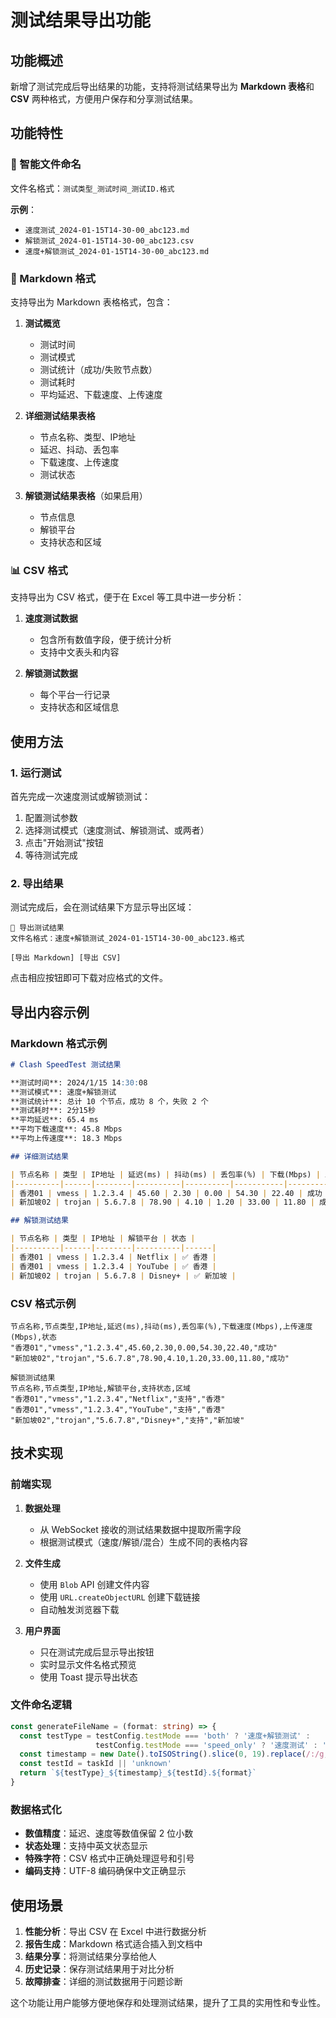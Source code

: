 # 测试结果导出功能

## 功能概述

新增了测试完成后导出结果的功能，支持将测试结果导出为 **Markdown 表格**和 **CSV** 两种格式，方便用户保存和分享测试结果。

## 功能特性

### 🎯 智能文件命名

文件名格式：`测试类型_测试时间_测试ID.格式`

**示例**：
- `速度测试_2024-01-15T14-30-00_abc123.md`
- `解锁测试_2024-01-15T14-30-00_abc123.csv`
- `速度+解锁测试_2024-01-15T14-30-00_abc123.md`

### 📄 Markdown 格式

支持导出为 Markdown 表格格式，包含：

1. **测试概览**
   - 测试时间
   - 测试模式
   - 测试统计（成功/失败节点数）
   - 测试耗时
   - 平均延迟、下载速度、上传速度

2. **详细测试结果表格**
   - 节点名称、类型、IP地址
   - 延迟、抖动、丢包率
   - 下载速度、上传速度
   - 测试状态

3. **解锁测试结果表格**（如果启用）
   - 节点信息
   - 解锁平台
   - 支持状态和区域

### 📊 CSV 格式

支持导出为 CSV 格式，便于在 Excel 等工具中进一步分析：

1. **速度测试数据**
   - 包含所有数值字段，便于统计分析
   - 支持中文表头和内容

2. **解锁测试数据**
   - 每个平台一行记录
   - 支持状态和区域信息

## 使用方法

### 1. 运行测试

首先完成一次速度测试或解锁测试：

1. 配置测试参数
2. 选择测试模式（速度测试、解锁测试、或两者）
3. 点击"开始测试"按钮
4. 等待测试完成

### 2. 导出结果

测试完成后，会在测试结果下方显示导出区域：

```
📁 导出测试结果
文件名格式：速度+解锁测试_2024-01-15T14-30-00_abc123.格式

[导出 Markdown] [导出 CSV]
```

点击相应按钮即可下载对应格式的文件。

## 导出内容示例

### Markdown 格式示例

```markdown
# Clash SpeedTest 测试结果

**测试时间**: 2024/1/15 14:30:08
**测试模式**: 速度+解锁测试
**测试统计**: 总计 10 个节点，成功 8 个，失败 2 个
**测试耗时**: 2分15秒
**平均延迟**: 65.4 ms
**平均下载速度**: 45.8 Mbps
**平均上传速度**: 18.3 Mbps

## 详细测试结果

| 节点名称 | 类型 | IP地址 | 延迟(ms) | 抖动(ms) | 丢包率(%) | 下载(Mbps) | 上传(Mbps) | 状态 |
|----------|------|--------|----------|----------|-----------|------------|------------|------|
| 香港01 | vmess | 1.2.3.4 | 45.60 | 2.30 | 0.00 | 54.30 | 22.40 | 成功 |
| 新加坡02 | trojan | 5.6.7.8 | 78.90 | 4.10 | 1.20 | 33.00 | 11.80 | 成功 |

## 解锁测试结果

| 节点名称 | 类型 | IP地址 | 解锁平台 | 状态 |
|----------|------|--------|----------|------|
| 香港01 | vmess | 1.2.3.4 | Netflix | ✅ 香港 |
| 香港01 | vmess | 1.2.3.4 | YouTube | ✅ 香港 |
| 新加坡02 | trojan | 5.6.7.8 | Disney+ | ✅ 新加坡 |
```

### CSV 格式示例

```csv
节点名称,节点类型,IP地址,延迟(ms),抖动(ms),丢包率(%),下载速度(Mbps),上传速度(Mbps),状态
"香港01","vmess","1.2.3.4",45.60,2.30,0.00,54.30,22.40,"成功"
"新加坡02","trojan","5.6.7.8",78.90,4.10,1.20,33.00,11.80,"成功"

解锁测试结果
节点名称,节点类型,IP地址,解锁平台,支持状态,区域
"香港01","vmess","1.2.3.4","Netflix","支持","香港"
"香港01","vmess","1.2.3.4","YouTube","支持","香港"
"新加坡02","trojan","5.6.7.8","Disney+","支持","新加坡"
```

## 技术实现

### 前端实现

1. **数据处理**
   - 从 WebSocket 接收的测试结果数据中提取所需字段
   - 根据测试模式（速度/解锁/混合）生成不同的表格内容

2. **文件生成**
   - 使用 `Blob` API 创建文件内容
   - 使用 `URL.createObjectURL` 创建下载链接
   - 自动触发浏览器下载

3. **用户界面**
   - 只在测试完成后显示导出按钮
   - 实时显示文件名格式预览
   - 使用 Toast 提示导出状态

### 文件命名逻辑

```typescript
const generateFileName = (format: string) => {
  const testType = testConfig.testMode === 'both' ? '速度+解锁测试' : 
                   testConfig.testMode === 'speed_only' ? '速度测试' : '解锁测试'
  const timestamp = new Date().toISOString().slice(0, 19).replace(/:/g, '-')
  const testId = taskId || 'unknown'
  return `${testType}_${timestamp}_${testId}.${format}`
}
```

### 数据格式化

- **数值精度**：延迟、速度等数值保留 2 位小数
- **状态处理**：支持中英文状态显示
- **特殊字符**：CSV 格式中正确处理逗号和引号
- **编码支持**：UTF-8 编码确保中文正确显示

## 使用场景

1. **性能分析**：导出 CSV 在 Excel 中进行数据分析
2. **报告生成**：Markdown 格式适合插入到文档中
3. **结果分享**：将测试结果分享给他人
4. **历史记录**：保存测试结果用于对比分析
5. **故障排查**：详细的测试数据用于问题诊断

这个功能让用户能够方便地保存和处理测试结果，提升了工具的实用性和专业性。